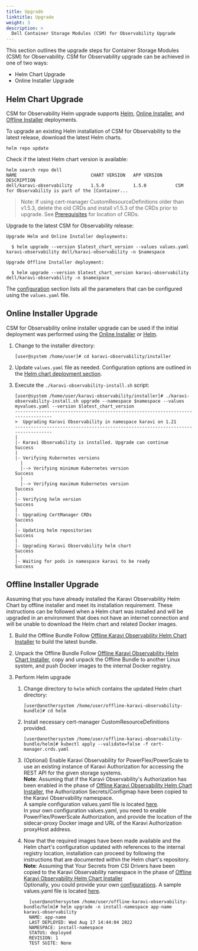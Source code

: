 ```yaml
---
title: Upgrade
linktitle: Upgrade 
weight: 3
description: >
  Dell Container Storage Modules (CSM) for Observability Upgrade
---
```


This section outlines the upgrade steps for Container Storage Modules (CSM) for Observability. CSM for Observability upgrade can be achieved in one of two ways:

- Helm Chart Upgrade
- Online Installer Upgrade

## Helm Chart Upgrade

CSM for Observability Helm upgrade supports [Helm](../deployment/helm), [Online Installer](../deployment/online), and [Offline Installer](../deployment/offline) deployments. 

To upgrade an existing Helm installation of CSM for Observability to the latest release, download the latest Helm charts.

```
helm repo update
```

Check if the latest Helm chart version is available:

```
helm search repo dell
NAME                            CHART VERSION   APP VERSION     DESCRIPTION
dell/karavi-observability       1.5.0           1.5.0           CSM for Observability is part of the [Container...
```

>Note: If using cert-manager CustomResourceDefinitions older than v1.5.3, delete the old CRDs and install v1.5.3 of the CRDs prior to upgrade. See [Prerequisites](../deployment/helm#prerequisites) for location of CRDs.

Upgrade to the latest CSM for Observability release:

```
Upgrade Helm and Online Installer deployments:

  $ helm upgrade --version $latest_chart_version --values values.yaml karavi-observability dell/karavi-observability -n $namespace

Upgrade Offline Installer deployment:

  $ helm upgrade --version $latest_chart_version karavi-observability dell/karavi-observability -n $namespace
```

The [configuration](../deployment/helm#configuration) section lists all the parameters that can be configured using the `values.yaml` file.

## Online Installer Upgrade

CSM for Observability online installer upgrade can be used if the initial deployment was performed using the [Online Installer](../deployment/online) or [Helm](../deployment/helm).

1. Change to the installer directory:
    ```
    [user@system /home/user]# cd karavi-observability/installer
    ```
2. Update `values.yaml` file as needed. Configuration options are outlined in the [Helm chart deployment section](../deployment/helm#configuration).

3. Execute the `./karavi-observability-install.sh` script:
    ```
    [user@system /home/user/karavi-observability/installer]# ./karavi-observability-install.sh upgrade --namespace $namespace --values myvalues.yaml --version $latest_chart_version
    ---------------------------------------------------------------------------------
    >  Upgrading Karavi Observability in namespace karavi on 1.21
    ---------------------------------------------------------------------------------
    |
    |- Karavi Observability is installed. Upgrade can continue          Success
    |
    |- Verifying Kubernetes versions
      |
      |--> Verifying minimum Kubernetes version                         Success
      |
      |--> Verifying maximum Kubernetes version                         Success
    |
    |- Verifying helm version                                           Success
    |
    |- Upgrading CertManager CRDs                                       Success
    |
    |- Updating helm repositories                                       Success
    |
    |- Upgrading Karavi Observability helm chart                        Success
    |
    |- Waiting for pods in namespace karavi to be ready                 Success
    ``` 

## Offline Installer Upgrade

Assuming that you have already installed the Karavi Observability Helm Chart by offline installer and meet its installation requirement.
These instructions can be followed when a Helm chart was installed and will be upgraded in an environment that does not have an internet connection and will be unable to download the Helm chart and related Docker images.

1. Build the Offline Bundle
    Follow [Offline Karavi Observability Helm Chart Installer](../deployment/offline) to build the latest bundle.

2. Unpack the Offline Bundle
   Follow [Offline Karavi Observability Helm Chart Installer](../deployment/offline), copy and unpack the Offline Bundle to another Linux system, and push Docker images to the internal Docker registry.

3. Perform Helm upgrade
   1. Change directory to `helm` which contains the updated Helm chart directory:
      ```
      [user@anothersystem /home/user/offline-karavi-observability-bundle]# cd helm
      ```
   2. Install necessary cert-manager CustomResourceDefinitions provided.
      ```
      [user@anothersystem /home/user/offline-karavi-observability-bundle/helm]# kubectl apply --validate=false -f cert-manager.crds.yaml
      ```
   3. (Optional) Enable Karavi Observability for PowerFlex/PowerScale to use an existing instance of Karavi Authorization for accessing the REST API for the given storage systems.  
      **Note**: Assuming that if the Karavi Observability's Authorization has been enabled in the phase of [Offline Karavi Observability Helm Chart Installer](../deployment/offline), the Authorization Secrets/Configmap have been copied to the Karavi Observability namespace.  
      A sample configuration values.yaml file is located [here](https://github.com/dell/helm-charts/blob/main/charts/karavi-observability/values.yaml).  
      In your own configuration values.yaml, you need to enable PowerFlex/PowerScale Authorization, and provide the location of the sidecar-proxy Docker image and URL of the Karavi Authorization proxyHost address.  
   
   4. Now that the required images have been made available and the Helm chart's configuration updated with references to the internal registry location, installation can proceed by following the instructions that are documented within the Helm chart's repository.  
      **Note**: Assuming that Your Secrets from CSI Drivers have been copied to the Karavi Observability namespace in the phase of [Offline Karavi Observability Helm Chart Installer](../deployment/offline)   
      Optionally, you could provide your own [configurations](../deployment/helm/#configuration). A sample values.yaml file is located [here](https://github.com/dell/helm-charts/blob/main/charts/karavi-observability/values.yaml).
      ```
        [user@anothersystem /home/user/offline-karavi-observability-bundle/helm]# helm upgrade -n install-namespace app-name karavi-observability
        NAME: app-name
        LAST DEPLOYED: Wed Aug 17 14:44:04 2022
        NAMESPACE: install-namespace
        STATUS: deployed
        REVISION: 1
        TEST SUITE: None
      ``` 
        